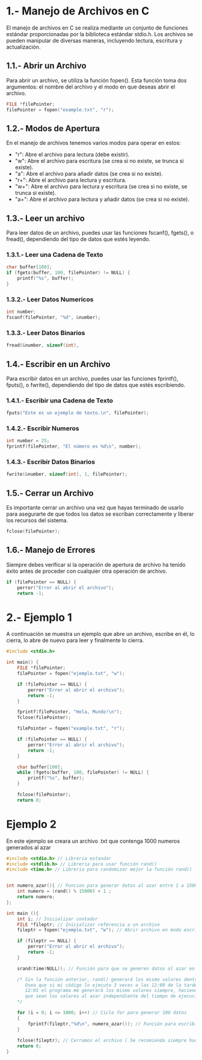 # 1.- Manejo de Archivos en C

El manejo de archivos en C se realiza mediante un conjunto de funciones estándar proporcionadas por la biblioteca estándar stdio.h. 
Los archivos se pueden manipular de diversas maneras, incluyendo lectura, escritura y actualización.

## 1.1.- Abrir un Archivo
Para abrir un archivo, se utiliza la función fopen(). 
Esta función toma dos argumentos: el nombre del archivo y el modo en que deseas abrir el archivo.

```c
FILE *filePointer;
filePointer = fopen("example.txt", "r");
```

## 1.2.- Modos de Apertura

En el manejo de archivos tenemos varios modos para operar en estos: 

* "r": Abre el archivo para lectura (debe existir).
* "w": Abre el archivo para escritura (se crea si no existe, se trunca si existe).
* "a": Abre el archivo para añadir datos (se crea si no existe).
* "r+": Abre el archivo para lectura y escritura.
* "w+": Abre el archivo para lectura y escritura (se crea si no existe, se trunca si existe).
* "a+": Abre el archivo para lectura y añadir datos (se crea si no existe).

## 1.3.- Leer un archivo

Para leer datos de un archivo, puedes usar las funciones fscanf(), fgets(), o fread(), dependiendo del tipo de datos que estés leyendo.

### 1.3.1.- Leer una Cadena de Texto

```c
char buffer[100];
if (fgets(buffer, 100, filePointer) != NULL) {
    printf("%s", buffer);
}
```

### 1.3.2.- Leer Datos Numericos

```c
int number;
fscanf(filePointer, "%d", &number);
```

### 1.3.3.- Leer Datos Binarios

```c
fread(&number, sizeof(int),
```

## 1.4.- Escribir en un Archivo
Para escribir datos en un archivo, puedes usar las funciones fprintf(), fputs(), o fwrite(), 
dependiendo del tipo de datos que estés escribiendo.


### 1.4.1.- Escribir una Cadena de Texto

```c
fputs("Este es un ejemplo de texto.\n", filePointer);
```

### 1.4.2.- Escribir Numeros

```c
int number = 25;
fprintf(filePointer, "El número es %d\n", number);
```

### 1.4.3.- Escribir Datos Binarios

```c
fwrite(&number, sizeof(int), 1, filePointer);
```

## 1.5.- Cerrar un Archivo
Es importante cerrar un archivo una vez que hayas terminado de usarlo para asegurarte de que todos los datos 
se escriban correctamente y liberar los recursos del sistema.

```c
fclose(filePointer);
```

## 1.6.- Manejo de Errores
Siempre debes verificar si la operación de apertura de archivo ha tenido éxito antes de proceder con cualquier otra operación de archivo.

```c
if (filePointer == NULL) {
    perror("Error al abrir el archivo");
    return -1;
```

# 2.- Ejemplo 1

A continuación se muestra un ejemplo que abre un archivo, escribe en él, lo cierra, 
lo abre de nuevo para leer y finalmente lo cierra.

```c
#include <stdio.h>

int main() {
    FILE *filePointer;
    filePointer = fopen("ejemplo.txt", "w");

    if (filePointer == NULL) {
        perror("Error al abrir el archivo");
        return -1;
    }

    fprintf(filePointer, "Hola, Mundo!\n");
    fclose(filePointer);

    filePointer = fopen("example.txt", "r");

    if (filePointer == NULL) {
        perror("Error al abrir el archivo");
        return -1;
    }

    char buffer[100];
    while (fgets(buffer, 100, filePointer) != NULL) {
        printf("%s", buffer);
    }

    fclose(filePointer);
    return 0;
```

# Ejemplo 2

En este ejemplo se creara un archivo .txt que contenga 1000 numeros generados al azar

```c
#include <stdio.h> // Libreria estandar
#include <stdlib.h> // Libreria para usar función rand()
#include <time.h> // Libreria para randomizar mejor la función rand()


int numero_azar(){ // Funcion para generar datos al azar entre 1 a 15000 en formato int/enteros
    int numero = (rand() % 15000) + 1 ;
    return numero;
};

int main (){
    int i; // Inicializar contador
    FILE *fileptr; // Inicializar referencia a un archivo
    fileptr = fopen("ejemplo.txt", "w"); // Abrir archivo en modo escritura

    if (fileptr == NULL) {
        perror("Error al abrir el archivo");
        return -1;
    }

    srand(time(NULL)); // Función para que se generen datos al azar en cada ejecución del código 

    /* Sin la función anterior, rand() generará los mismo valores dentro de un minuto de tiempo 
       Osea que si mi código lo ejecuto 3 veces a las 12:00 de la tarde, mientras no sean las 
       12:01 el programa me generará los mismo valores siempre, haciendo time(NULL) nos aseguramos
       que sean los valores al azar independiente del tiempo de ejecución
    */

    for (i = 0; i <= 1000; i++) // Ciclo for para generar 100 datos
    {
        fprintf(fileptr,"%d\n", numero_azar()); // Función para escribir datos en formato "numero y ,"
    }
    
    fclose(fileptr); // Cerramos el archivo ( Se recomienda siempre hacerlo)
    return 0;
}
```
